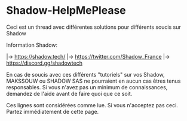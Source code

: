 # Shadow-HelpMePlease
Ceci est un thread avec différentes solutions pour différents soucis sur Shadow

Information Shadow:

|-> https://shadow.tech/
|-> https://twitter.com/Shadow_France
|-> https://discord.gg/shadowtech


En cas de soucis avec ces différents "tutoriels" sur vos Shadow, MAKSSOUW ou SHADOW SAS ne pourraient en aucun cas êtres tenus responsables.
Si vous n'avez pas un minimum de connaissances, demandez de l'aide avant de faire quoi que ce soit.

Ces lignes sont considérées comme lue. Si vous n'acceptez pas ceci. Partez immédiatement de cette page.
